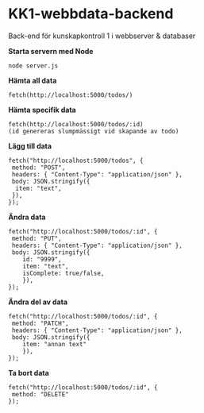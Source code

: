 # KK1-webbdata-backend
Back-end för kunskapkontroll 1 i webbserver &amp; databaser 


<b>Starta servern med Node</b>

```
node server.js
```


<b>Hämta all data</b>
```
fetch(http://localhost:5000/todos/)
```


<b>Hämta specifik data</b>
```
fetch(http://localhost:5000/todos/:id)
(id genereras slumpmässigt vid skapande av todo)
```


<b>Lägg till data</b>
```
fetch("http://localhost:5000/todos", {
 method: "POST",
 headers: { "Content-Type": "application/json" },
 body: JSON.stringify({
  item: "text",
 }),
});
```


<b>Ändra data</b>
```
fetch("http://localhost:5000/todos/:id", {
 method: "PUT",
 headers: { "Content-Type": "application/json" },
 body: JSON.stringify({
    id: "9999",
    item: "text",
    isComplete: true/false,
    }),
});
```


<b>Ändra del av data</b>
```
fetch("http://localhost:5000/todos/:id", {
 method: "PATCH",
 headers: { "Content-Type": "application/json" },
 body: JSON.stringify({
    item: "annan text"
    }),
});
```


<b>Ta bort data</b>
```
fetch("http://localhost:5000/todos/:id", {
 method: "DELETE"
});
```
